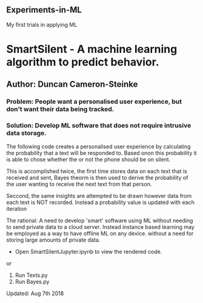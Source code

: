 ## Experiments-in-ML
My first trials in applying ML

# SmartSilent - A machine learning algorithm to predict behavior.
## Author: Duncan Cameron-Steinke

### Problem: People want a personalised user experience, but don't want their data being tracked.
### Solution: Develop ML software that does not require intrusive data storage.

The following code creates a personalised user experience by calculating the probability that a text will be responded to. Based onon this probability it is able to chose whether the or not the phone should be on silent.

This is accomplished twice, the first time stores data on each text that is received and sent, Bayes theorm is then used to derive the probability of the user wanting to receive the next text from that person.

Seccond, the same insights are attempted to be drawn however data from each text is NOT recorded. Instead a probability value is updated with each iteration

The rational: A need to develop 'smart' software using ML without needing to send private data to a cloud server. Instead instance based learning may be employed as a way to have offline ML on any device. without a need for storing large amounts of private data.

* Open SmartSilentJupyter.ipynb to view the rendered code.

or

1. Run Texts.py
2. Run Bayes.py

Updated: Aug 7th 2018
